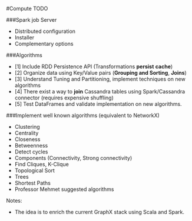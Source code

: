 #Compute TODO

###Spark job Server
 * Distributed configuration
 * Installer
 * Complementary options
 
###Algorithms
 * [1] Include RDD Persistence API (Transformations **persist** **cache**)
 * [2] Organize data using Key/Value pairs (**Grouping and Sorting**, **Joins**)
 * [3] Understand Tuning and Partitioning, implement techniques on new algorithms
 * [4] There exist a way to **join** Cassandra tables using Spark/Cassandra connector (requires expensive shuffling)
 * [5] Test DataFrames and validate implementation on new algorithms.

###Implement well known algorithms (equivalent to NetworkX)
 * Clustering
 * Centrality
 * Closeness
 * Betweenness
 * Detect cycles
 * Components (Connectivity, Strong connectivity)
 * Find Cliques, K-Clique
 * Topological Sort
 * Trees
 * Shortest Paths
 * Professor Mehmet suggested algorithms
 
Notes:
* The idea is to enrich the current GraphX stack using Scala and Spark.
